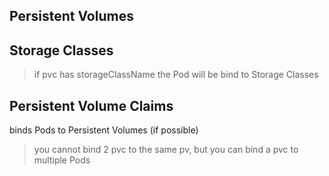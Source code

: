 ## Persistent Volumes

## Storage Classes
> if pvc has storageClassName the Pod will be bind to Storage Classes

## Persistent Volume Claims
binds Pods to Persistent Volumes (if possible)
> you cannot bind 2 pvc to the same pv, but you can bind a pvc to multiple Pods
